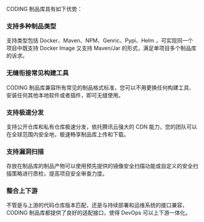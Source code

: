 CODING 制品库具有如下优势：

### 支持多种制品类型
支持类型包括 Docker、Maven、NPM、Genric、Pypi、Helm ，可实现同一个项目中既支持 Docker Image 又支持 Maven/Jar 的形式，满足单项目多个制品库的诉求。

### 无缝衔接常见构建工具
CODING 制品库兼容所有常见的制品格式标准，您可以不用更换任何构建工具、安装任何其他本地软件或者插件，即可无缝使用。

### 支持极速分发
支持公开仓库和私有仓库极速分发，依托腾讯云强大的 CDN 能力，您的团队可以在全球范围内安全地，极速畅享制品库上传和下载。

### 支持漏洞扫描
存放在制品库的制品产物可以使用预先提供的镜像安全扫描功能或自定义的安全扫描策略进行质检，提高项目安全审查力度。

### 整合上下游
不管是与上游的代码仓库版本匹配，还是与持续部署和运维系统的接口兼容，CODING 制品库都提供了良好的适配接口，使得 DevOps 可以上下游一体化。
